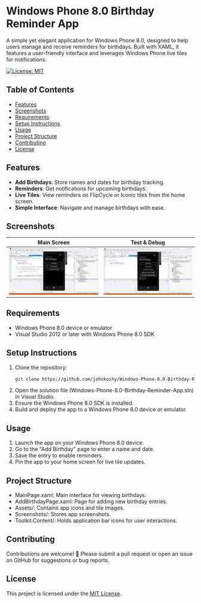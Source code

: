 # Windows Phone 8.0 Birthday Reminder App

A simple yet elegant application for Windows Phone 8.0, designed to help users manage and receive reminders for birthdays. Built with XAML, it features a user-friendly interface and leverages Windows Phone live tiles for notifications.

[![License: MIT](https://img.shields.io/badge/License-MIT-blue.svg)](https://opensource.org/licenses/MIT)

## Table of Contents
- [Features](#features)
- [Screenshots](#screenshots)
- [Requirements](#requirements)
- [Setup Instructions](#setup-instructions)
- [Usage](#usage)
- [Project Structure](#project-structure)
- [Contributing](#contributing)
- [License](#license)

## Features
- **Add Birthdays**: Store names and dates for birthday tracking.
- **Reminders**: Get notifications for upcoming birthdays.
- **Live Tiles**: View reminders on FlipCycle or Iconic tiles from the home screen.
- **Simple Interface**: Navigate and manage birthdays with ease.

## Screenshots
| Main Screen | Test & Debug |
|-------------|--------------|
| ![Main Screen](Screenshots/main.png) | ![Test & Debug](Screenshots/test&debug.png) |

## Requirements
- Windows Phone 8.0 device or emulator
- Visual Studio 2012 or later with Windows Phone 8.0 SDK

## Setup Instructions
1. Clone the repository:
   ```bash
   git clone https://github.com/johnkoshy/Windows-Phone-8.0-Birthday-Reminder-App.git
2. Open the solution file (Windows-Phone-8.0-Birthday-Reminder-App.sln) in Visual Studio.
3. Ensure the Windows Phone 8.0 SDK is installed.
4. Build and deploy the app to a Windows Phone 8.0 device or emulator.

## Usage

1. Launch the app on your Windows Phone 8.0 device.
2. Go to the "Add Birthday" page to enter a name and date.
3. Save the entry to enable reminders.
4. Pin the app to your home screen for live tile updates.

## Project Structure
- MainPage.xaml: Main interface for viewing birthdays.
- AddBirthdayPage.xaml: Page for adding new birthday entries.
- Assets/: Contains app icons and tile images.
- Screenshots/: Stores app screenshots.
- Toolkit.Content/: Holds application bar icons for user interactions.

## Contributing
Contributions are welcome! 🎉 Please submit a pull request or open an issue on GitHub for suggestions or bug reports.

## License
This project is licensed under the [MIT License](LICENSE).